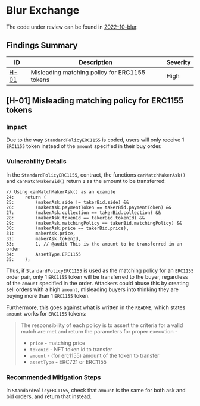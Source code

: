 # Blur Exchange

The code under review can be found in [2022-10-blur](https://github.com/code-423n4/2022-10-blur).

## Findings Summary

| ID | Description | Severity |
| - | - | - |
| [H-01](#h-01-misleading-matching-policy-for-erc1155-tokens) | Misleading matching policy for ERC1155 tokens | High |

## [H-01] Misleading matching policy for ERC1155 tokens

### Impact
Due to the way `StandardPolicyERC1155` is coded, users will only receive 1 `ERC1155` token instead of the `amount` specified in their buy order.

### Vulnerability Details
In the `StandardPolicyERC1155`, contract, the functions `canMatchMakerAsk()` and `canMatchMakerBid()` return `1` as the amount to be transferred:
```solidity
// Using canMatchMakerAsk() as an example
24:    return (
25:        (makerAsk.side != takerBid.side) &&
26:        (makerAsk.paymentToken == takerBid.paymentToken) &&
27:        (makerAsk.collection == takerBid.collection) &&
28:        (makerAsk.tokenId == takerBid.tokenId) &&
29:        (makerAsk.matchingPolicy == takerBid.matchingPolicy) &&
30:        (makerAsk.price == takerBid.price),
31:        makerAsk.price,
32:        makerAsk.tokenId,
33:        1, // @audit This is the amount to be transferred in an order
34:        AssetType.ERC1155
35:    );
```
Thus, if `StandardPolicyERC1155` is used as the matching policy for an `ERC1155` order pair, only 1 `ERC1155` token will be transferred to the buyer, regardless of the `amount` specified in the order. Attackers could abuse this by creating sell orders with a high `amount`, misleading buyers into thinking they are buying more than 1 `ERC1155` token.

Furthermore, this goes against what is written in the `README`, which states `amount` works for `ERC1155` tokens:
> The responsibility of each policy is to assert the criteria for a valid match are met and return the parameters for proper execution -
> * `price` - matching price
> * `tokenId` - NFT token id to transfer
> * `amount` - (for erc1155) amount of the token to transfer
> * `assetType` - ERC721 or ERC1155

### Recommended Mitigation Steps
In `StandardPolicyERC1155`, check that `amount` is the same for both ask and bid orders, and return that instead.